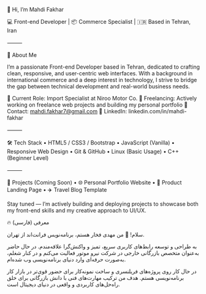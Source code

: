 👋 Hi, I’m Mahdi Fakhar

💻 Front-end Developer  |  📦 Commerce Specialist  |  🇮🇷 Based in Tehran, Iran

⸻

🚀 About Me

I’m a passionate Front-end Developer based in Tehran, dedicated to crafting clean, responsive, and user-centric web interfaces. With a background in international commerce and a deep interest in technology, I strive to bridge the gap between technical development and real-world business needs.

🔹 Current Role: Import Specialist at Niroo Motor Co.
🔹 Freelancing: Actively working on freelance web projects and building my personal portfolio
🔹 Contact: mahdi.fakhar7@gmail.com
🔹 LinkedIn: linkedin.com/in/mahdi-fakhar

⸻

🛠️ Tech Stack
 • HTML5 / CSS3 / Bootstrap
 • JavaScript (Vanilla)
 • Responsive Web Design
 • Git & GitHub
 • Linux (Basic Usage)
 • C++ (Beginner Level)

⸻

📁 Projects (Coming Soon)
 • 🌐 Personal Portfolio Website
 • 📱 Product Landing Page
 • ✈️ Travel Blog Template

Stay tuned — I’m actively building and deploying projects to showcase both my front-end skills and my creative approach to UI/UX.

🔥 معرفی (فارسی)

سلام! 👋 من مهدی فخار هستم، برنامه‌نویس فرانت‌اند از تهران.

به طراحی و توسعه رابط‌های کاربری سریع، تمیز و واکنش‌گرا علاقه‌مندم. در حال حاضر به‌عنوان متخصص بازرگانی خارجی در شرکت نیرو موتور فعالیت می‌کنم و در کنار شغلم، به‌صورت حرفه‌ای وارد دنیای برنامه‌نویسی وب شده‌ام.

در حال کار روی پروژه‌های فریلنسری و ساخت نمونه‌کار برای حضور قوی‌تر در بازار کار برنامه‌نویسی هستم. هدف من ترکیب مهارت‌های فنی با دانش بازرگانی برای خلق راه‌حل‌های کاربردی و واقعی در دنیای دیجیتال است.
